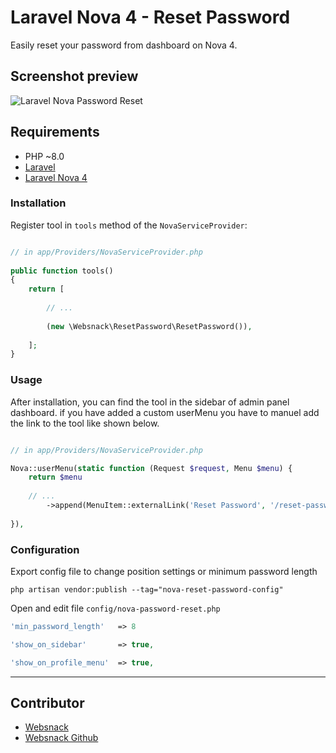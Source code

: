 # Laravel Nova 4 - Reset Password

Easily reset your password from dashboard on Nova 4.


## Screenshot preview 

![Laravel Nova Password Reset](preview-nova-reset-password.png "Laravel Nova 4 - Reset Password")

## Requirements

* PHP ~8.0
* [Laravel](https://laravel.com) 
* [Laravel Nova 4](https://nova.laravel.com)

### Installation

Register tool in `tools` method of the `NovaServiceProvider`:
```php

// in app/Providers/NovaServiceProvider.php
 
public function tools()
{
    return [
    
        // ...
        
        (new \Websnack\ResetPassword\ResetPassword()),
        
    ];
}
```

### Usage

After installation, you can find the tool in the sidebar of admin panel dashboard.
if you have added a custom userMenu you have to manuel add the link to the tool like shown below.

```php

// in app/Providers/NovaServiceProvider.php

Nova::userMenu(static function (Request $request, Menu $menu) {
    return $menu
    
    // ...
        ->append(MenuItem::externalLink('Reset Password', '/reset-password'))
        
}),
```


### Configuration

Export config file to change position settings or minimum password length 

```
php artisan vendor:publish --tag="nova-reset-password-config"
```

Open and edit file `config/nova-password-reset.php`

```php
'min_password_length'   => 8

'show_on_sidebar'       => true,

'show_on_profile_menu'  => true,
```
___

## Contributor
* [Websnack](https://websnack.dk)
* [Websnack Github](https://github.com/websnack-dk)
